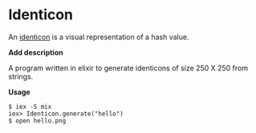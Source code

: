 # Identicon

An [identicon](https://en.wikipedia.org/wiki/Identicon) is a visual representation of a hash value.

**Add description**

A program written in elixir to generate identicons of size 250 X 250 from strings.

**Usage**
```
$ iex -S mix
iex> Identicon.generate("hello")
$ open hello.png
```
